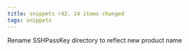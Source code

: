 ```yaml
---
title: snippets r42, 14 items changed
tags: snippets
---
```


Rename SSHPassKey directory to reflect new product name
